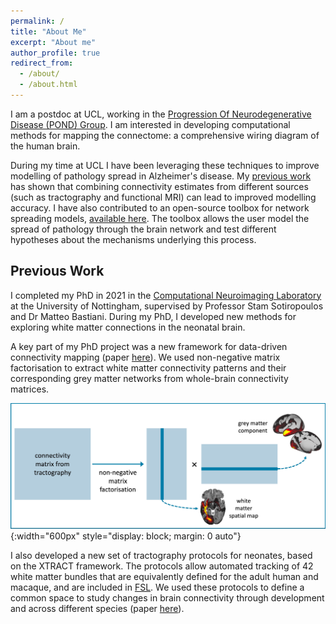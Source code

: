 ```yaml
---
permalink: /
title: "About Me"
excerpt: "About me"
author_profile: true
redirect_from: 
  - /about/
  - /about.html
---
```


I am a postdoc at UCL, working in the [Progression Of Neurodegenerative Disease (POND) Group](https://ucl-pond.github.io/). I am interested in developing computational methods for mapping the connectome: a comprehensive wiring diagram of the human brain.

During my time at UCL I have been leveraging these techniques to improve modelling of pathology spread in Alzheimer's disease. My [previous work](https://direct.mit.edu/imag/article/doi/10.1162/imag_a_00089/119149/Combining-multimodal-connectivity-information) has shown that combining connectivity estimates from different sources (such as tractography and functional MRI) can lead to improved modelling accuracy. I have also contributed to an open-source toolbox for network spreading models, [available here](https://github.com/ucl-pond/network_spreading_models). The toolbox allows the user model the spread of pathology through the brain network and test different hypotheses about the mechanisms underlying this process.


## Previous Work

I completed my PhD in 2021 in the [Computational Neuroimaging Laboratory](https://spmic-uon.github.io/conilab/) at the University of Nottingham, supervised by Professor Stam Sotiropoulos and Dr Matteo Bastiani. During my PhD, I developed new methods for exploring white matter connections in the neonatal brain. 

A key part of my PhD project was a new framework for data-driven connectivity mapping (paper [here](https://www.sciencedirect.com/science/article/pii/S105381192030759X)). We used non-negative matrix factorisation to extract white matter connectivity patterns and their corresponding grey matter networks from whole-brain connectivity matrices. 

![NMF_diagram](/images/diagram.jpg){:width="600px" style="display: block; margin: 0 auto"}

I also developed a new set of tractography protocols for neonates, based on the XTRACT framework. The protocols allow automated tracking of 42 white matter bundles that are equivalently defined for the adult human and macaque, and are included in [FSL](https://fsl.fmrib.ox.ac.uk/fsl/fslwiki/XTRACT). We used these protocols to define a common space to study changes in brain connectivity through development and across different species (paper [here](https://www.science.org/doi/10.1126/sciadv.abq2022)).
